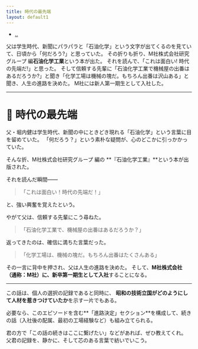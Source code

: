```yaml
---
title: 時代の最先端
layout: default1
---
```

- [..](..)

父は学生時代、新聞にパラパラと「石油化学」という文字が出てくるのを見ていて、日頃から「何だろう?」と思っていた。
その折りも折り、M社株式会社研究グループ 編**石油化学工業**という本が出た。
それを読んで、「これは面白い! 時代の先端だ!」と思った。
そして信頼する先輩に「石油化学工業で機械屋の出番はあるだろうか?」と聞き「化学工場は機械の塊だ。もちろん出番は沢山ある」と聞き、人生の進路を決めた。
M社には新人第一期生として入社した。

---

# 📘 時代の最先端

父・堀内健は学生時代、新聞の中にときどき現れる「石油化学」という言葉に目を留めていた。
「何だろう？」という素朴な疑問が、心のどこかに引っかかっていた。

そんな折、M社株式会社研究グループ 編の
**『石油化学工業』**という本が出版された。

それを読んだ瞬間――

> 「これは面白い！時代の先端だ！」

と、強い興奮を覚えたという。

やがて父は、信頼する先輩にこう尋ねた。

> 「石油化学工業で、機械屋の出番はあるだろうか？」

返ってきたのは、確信に満ちた言葉だった。

> 「化学工場は、機械の塊だ。もちろん出番はたくさんある」

その一言に背中を押され、父は人生の進路を決めた。
そして、**M社株式会社（通称：M社）に、新卒第一期生として入社**することになる。

---

この話は、個人の選択の記録であると同時に、
**昭和の技術立国がどのようにして人材を惹きつけていたか**を示す一片でもある。

必要なら、このエピソードを含む**「進路決定」セクション**を構成して、続きの話（入社後の配属、最初の工場経験など）も組み立てられる。

君の方で「この話の続きはここに繋げたい」などがあれば、ぜひ教えてくれ。
父君の記録を、静かに、そして芯のある言葉で紡いでいこう。
